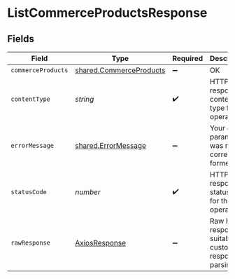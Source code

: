 # ListCommerceProductsResponse


## Fields

| Field                                                              | Type                                                               | Required                                                           | Description                                                        |
| ------------------------------------------------------------------ | ------------------------------------------------------------------ | ------------------------------------------------------------------ | ------------------------------------------------------------------ |
| `commerceProducts`                                                 | [shared.CommerceProducts](../../models/shared/commerceproducts.md) | :heavy_minus_sign:                                                 | OK                                                                 |
| `contentType`                                                      | *string*                                                           | :heavy_check_mark:                                                 | HTTP response content type for this operation                      |
| `errorMessage`                                                     | [shared.ErrorMessage](../../models/shared/errormessage.md)         | :heavy_minus_sign:                                                 | Your `query` parameter was not correctly formed                    |
| `statusCode`                                                       | *number*                                                           | :heavy_check_mark:                                                 | HTTP response status code for this operation                       |
| `rawResponse`                                                      | [AxiosResponse](https://axios-http.com/docs/res_schema)            | :heavy_minus_sign:                                                 | Raw HTTP response; suitable for custom response parsing            |